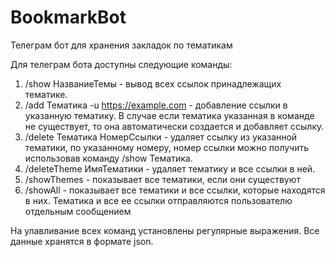 # BookmarkBot
Телеграм бот для хранения закладок по тематикам

Для телеграм бота доступны следующие команды:
1) /show НазваниеТемы - вывод всех ссылок принадлежащих тематике.
2) /add Тематика -u https://example.com - добавление ссылки в указанную тематику. В случае если тематика указанная в команде не существует, то она автоматически создается и добавляет ссылку.
3) /delete Тематика НомерСсылки - удаляет ссылку из указанной тематики, по указанному номеру, номер ссылки можно получить использовав команду /show Тематика.
4) /deleteTheme ИмяТематики - удаляет тематику и все ссылки в ней.
5) /showThemes - показывает все тематики, если они существуют
6) /showAll - показывает все тематики и все ссылки, которые находятся в них. Тематика и все ее ссылки отправляются пользователю отдельным сообщением

На улавливание всех команд установлены регулярные выражения. Все данные хранятся в формате json.
